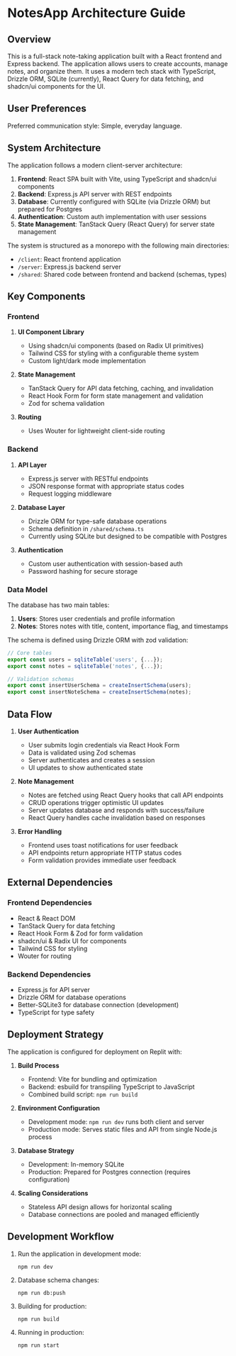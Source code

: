 # NotesApp Architecture Guide

## Overview

This is a full-stack note-taking application built with a React frontend and Express backend. The application allows users to create accounts, manage notes, and organize them. It uses a modern tech stack with TypeScript, Drizzle ORM, SQLite (currently), React Query for data fetching, and shadcn/ui components for the UI.

## User Preferences

Preferred communication style: Simple, everyday language.

## System Architecture

The application follows a modern client-server architecture:

1. **Frontend**: React SPA built with Vite, using TypeScript and shadcn/ui components
2. **Backend**: Express.js API server with REST endpoints
3. **Database**: Currently configured with SQLite (via Drizzle ORM) but prepared for Postgres
4. **Authentication**: Custom auth implementation with user sessions
5. **State Management**: TanStack Query (React Query) for server state management

The system is structured as a monorepo with the following main directories:
- `/client`: React frontend application
- `/server`: Express.js backend server
- `/shared`: Shared code between frontend and backend (schemas, types)

## Key Components

### Frontend

1. **UI Component Library**
   - Using shadcn/ui components (based on Radix UI primitives)
   - Tailwind CSS for styling with a configurable theme system
   - Custom light/dark mode implementation

2. **State Management**
   - TanStack Query for API data fetching, caching, and invalidation
   - React Hook Form for form state management and validation
   - Zod for schema validation

3. **Routing**
   - Uses Wouter for lightweight client-side routing

### Backend

1. **API Layer**
   - Express.js server with RESTful endpoints
   - JSON response format with appropriate status codes
   - Request logging middleware

2. **Database Layer**
   - Drizzle ORM for type-safe database operations
   - Schema definition in `/shared/schema.ts`
   - Currently using SQLite but designed to be compatible with Postgres

3. **Authentication**
   - Custom user authentication with session-based auth
   - Password hashing for secure storage

### Data Model

The database has two main tables:
1. **Users**: Stores user credentials and profile information
2. **Notes**: Stores notes with title, content, importance flag, and timestamps

The schema is defined using Drizzle ORM with zod validation:
```typescript
// Core tables
export const users = sqliteTable('users', {...});
export const notes = sqliteTable('notes', {...});

// Validation schemas
export const insertUserSchema = createInsertSchema(users);
export const insertNoteSchema = createInsertSchema(notes);
```

## Data Flow

1. **User Authentication**
   - User submits login credentials via React Hook Form
   - Data is validated using Zod schemas
   - Server authenticates and creates a session
   - UI updates to show authenticated state

2. **Note Management**
   - Notes are fetched using React Query hooks that call API endpoints
   - CRUD operations trigger optimistic UI updates
   - Server updates database and responds with success/failure
   - React Query handles cache invalidation based on responses

3. **Error Handling**
   - Frontend uses toast notifications for user feedback
   - API endpoints return appropriate HTTP status codes
   - Form validation provides immediate user feedback

## External Dependencies

### Frontend Dependencies
- React & React DOM
- TanStack Query for data fetching
- React Hook Form & Zod for form validation
- shadcn/ui & Radix UI for components
- Tailwind CSS for styling
- Wouter for routing

### Backend Dependencies
- Express.js for API server
- Drizzle ORM for database operations
- Better-SQLite3 for database connection (development)
- TypeScript for type safety

## Deployment Strategy

The application is configured for deployment on Replit with:

1. **Build Process**
   - Frontend: Vite for bundling and optimization
   - Backend: esbuild for transpiling TypeScript to JavaScript
   - Combined build script: `npm run build`

2. **Environment Configuration**
   - Development mode: `npm run dev` runs both client and server
   - Production mode: Serves static files and API from single Node.js process

3. **Database Strategy**
   - Development: In-memory SQLite
   - Production: Prepared for Postgres connection (requires configuration)

4. **Scaling Considerations**
   - Stateless API design allows for horizontal scaling
   - Database connections are pooled and managed efficiently

## Development Workflow

1. Run the application in development mode:
   ```
   npm run dev
   ```

2. Database schema changes:
   ```
   npm run db:push
   ```

3. Building for production:
   ```
   npm run build
   ```

4. Running in production:
   ```
   npm run start
   ```